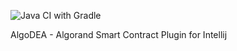 ![Java CI with Gradle](https://github.com/bloxbean/algorand-idea-plugin/workflows/Java%20CI%20with%20Gradle/badge.svg?branch=master)

AlgoDEA - Algorand Smart Contract Plugin for Intellij
